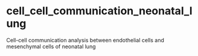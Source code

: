 # cell_cell_communication_neonatal_lung
Cell-cell communication analysis between endothelial cells and mesenchymal cells of neonatal lung
